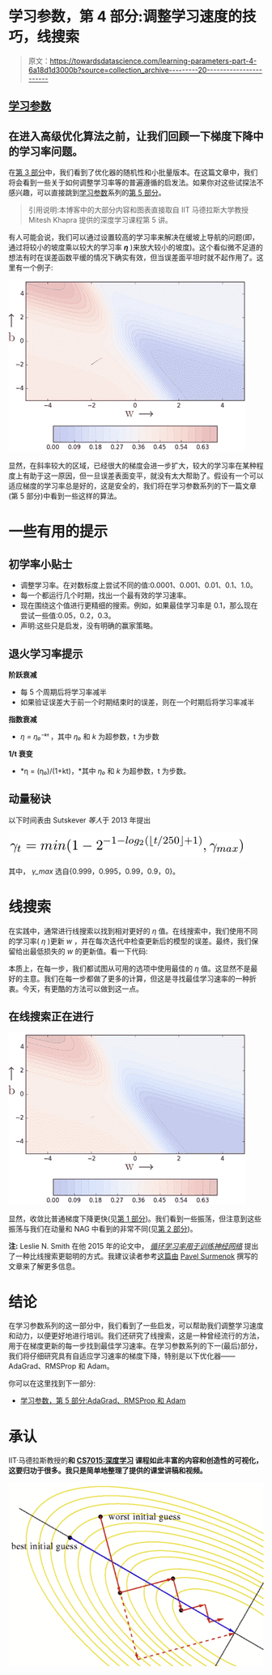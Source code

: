 # 学习参数，第 4 部分:调整学习速度的技巧，线搜索

> 原文：<https://towardsdatascience.com/learning-parameters-part-4-6a18d1d3000b?source=collection_archive---------20----------------------->

## [学习参数](https://medium.com/tag/learning-parameters/latest)

## 在进入高级优化算法之前，让我们回顾一下梯度下降中的学习率问题。

在[第 3 部分](/learning-parameters-part-3-ee8558f65dd7)中，我们看到了优化器的随机性和小批量版本。在这篇文章中，我们将会看到一些关于如何调整学习率等的普遍遵循的启发法。如果你对这些试探法不感兴趣，可以直接跳到[学习参数](https://medium.com/tag/learning-parameters/latest)系列的[第 5 部分](/learning-parameters-part-5-65a2f3583f7d)。

> 引用说明:本博客中的大部分内容和图表直接取自 IIT 马德拉斯大学教授 Mitesh Khapra 提供的深度学习课程第 5 讲。

有人可能会说，我们可以通过设置较高的学习率来解决在缓坡上导航的问题(即，通过将较小的坡度乘以较大的学习率 ***η*** )来放大较小的坡度)。这个看似微不足道的想法有时在误差函数平缓的情况下确实有效，但当误差面平坦时就不起作用了。这里有一个例子:

![](img/d55609642b49918959624769367809ea.png)

显然，在斜率较大的区域，已经很大的梯度会进一步扩大，较大的学习率在某种程度上有助于这一原因，但一旦误差表面变平，就没有太大帮助了。假设有一个可以适应梯度的学习率总是好的，这是安全的，我们将在学习参数系列的下一篇文章(第 5 部分)中看到一些这样的算法。

# 一些有用的提示

## 初学率小贴士

*   调整学习率。在对数标度上尝试不同的值:0.0001、0.001、0.01、0.1、1.0。
*   每一个都运行几个时期，找出一个最有效的学习速率。
*   现在围绕这个值进行更精细的搜索。例如，如果最佳学习率是 0.1，那么现在尝试一些值:0.05，0.2，0.3。
*   声明:这些只是启发，没有明确的赢家策略。

## 退火学习率提示

**阶跃衰减**

*   每 5 个周期后将学习率减半
*   如果验证误差大于前一个时期结束时的误差，则在一个时期后将学习率减半

**指数衰减**

*   *η = η₀⁻ᵏᵗ* ，其中 *η₀* 和 *k* 为超参数，t 为步数

**1/t 衰变**

*   *η = (η₀)/(1+kt)，*其中 *η₀* 和 *k* 为超参数，t 为步数。

## 动量秘诀

以下时间表由 Sutskever *等人*于 2013 年提出

![](img/7c78f923943ac86f2aee6f3c87e064f4.png)

其中， *γ_max* 选自{0.999，0.995，0.99，0.9，0}。

# 线搜索

在实践中，通常进行线搜索以找到相对更好的 *η* 值。在线搜索中，我们使用不同的学习率( *η* )更新 *w* ，并在每次迭代中检查更新后的模型的误差。最终，我们保留给出最低损失的 *w* 的更新值。看一下代码:

本质上，在每一步，我们都试图从可用的选项中使用最佳的 *η* 值。这显然不是最好的主意。我们在每一步都做了更多的计算，但这是寻找最佳学习速率的一种折衷。今天，有更酷的方法可以做到这一点。

## 在线搜索正在进行

![](img/5a1cf474579bfe100a291988aee84ce5.png)

显然，收敛比普通梯度下降更快(见[第 1 部分](/learning-parameters-part-1-eb3e8bb9ffbb?source=your_stories_page---------------------------))。我们看到一些振荡，但注意到这些振荡与我们在动量和 NAG 中看到的非常不同(见[第 2 部分](/learning-parameters-part-2-a190bef2d12))。

**注:** Leslie N. Smith 在他 2015 年的论文中， [*循环学习率用于训练神经网络*](https://arxiv.org/pdf/1506.01186.pdf) 提出了一种比线搜索更聪明的方式。我建议读者参考[这篇由](/estimating-optimal-learning-rate-for-a-deep-neural-network-ce32f2556ce0) [Pavel Surmenok](https://towardsdatascience.com/@surmenok) 撰写的文章来了解更多信息。

# 结论

在学习参数系列的这一部分中，我们看到了一些启发，可以帮助我们调整学习速度和动力，以便更好地进行培训。我们还研究了线搜索，这是一种曾经流行的方法，用于在梯度更新的每一步找到最佳学习速率。在学习参数系列的下一(最后)部分，我们将仔细研究具有自适应学习速率的梯度下降，特别是以下优化器——AdaGrad、RMSProp 和 Adam。

你可以在这里找到下一部分:

*   [学习参数，第 5 部分:AdaGrad、RMSProp 和 Adam](/learning-parameters-part-5-65a2f3583f7d)

# 承认

IIT·马德拉斯教授的[](https://www.cse.iitm.ac.in/~miteshk/)**和 [**CS7015:深度学习**](https://www.cse.iitm.ac.in/~miteshk/CS7015.html) 课程如此丰富的内容和创造性的可视化，这要归功于很多。我只是简单地整理了提供的课堂讲稿和视频。**

**![](img/76bca3209966c0bfa781d09c81a5c8a7.png)**